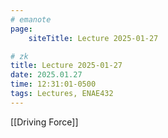```yaml
---
# emanote
page:
    siteTitle: Lecture 2025-01-27

# zk
title: Lecture 2025-01-27
date: 2025.01.27
time: 12:31:01-0500
tags: Lectures, ENAE432
---
```


[[Driving Force]]
